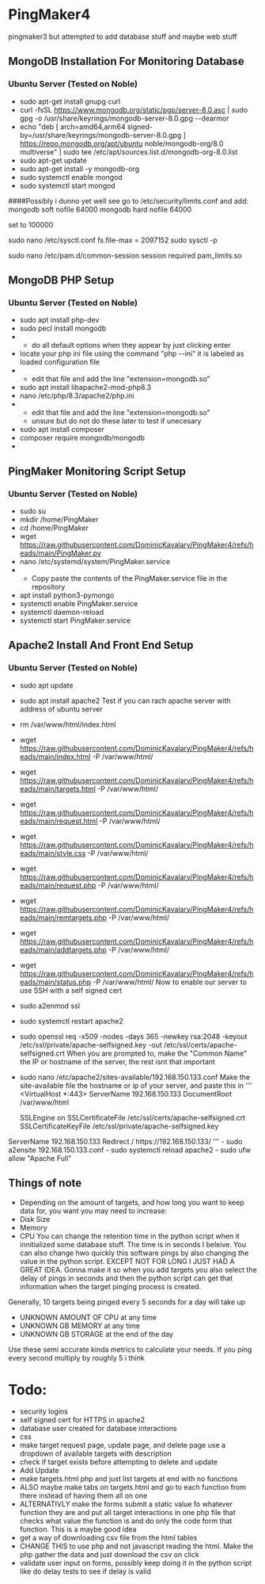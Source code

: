 # PingMaker4
pingmaker3 but attempted to add database stuff and maybe web stuff



## MongoDB Installation For Monitoring Database
### Ubuntu Server (Tested on Noble)
- sudo apt-get install gnupg curl
- curl -fsSL https://www.mongodb.org/static/pgp/server-8.0.asc | sudo gpg -o /usr/share/keyrings/mongodb-server-8.0.gpg  --dearmor
- echo "deb [ arch=amd64,arm64 signed-by=/usr/share/keyrings/mongodb-server-8.0.gpg ] https://repo.mongodb.org/apt/ubuntu noble/mongodb-org/8.0 multiverse" | sudo tee /etc/apt/sources.list.d/mongodb-org-8.0.list
- sudo apt-get update
- sudo apt-get install -y mongodb-org
- sudo systemctl enable mongod
- sudo systemctl start mongod

####Possibly i dunno yet well see
go to /etc/security/limits.conf and add:
mongodb soft nofile 64000
mongodb hard nofile 64000

set to 100000

sudo nano /etc/sysctl.conf
fs.file-max = 2097152
sudo sysctl -p

sudo nano /etc/pam.d/common-session
session required pam_limits.so

## MongoDB PHP Setup
### Ubuntu Server (Tested on Noble)
- sudo apt install php-dev
- sudo pecl install mongodb
-  - do all default options when they appear by just clicking enter
- locate your php ini file using the command "php --ini" it is labeled as loaded configuration file
- - edit that file and add the line "extension=mongodb.so"
- sudo apt install libapache2-mod-php8.3
- nano /etc/php/8.3/apache2/php.ini
- - edit that file and add the line "extension=mongodb.so"
  - unsure but do not do these later to test if unecesary
- sudo apt install composer
- composer require mongodb/mongodb
- 

## PingMaker Monitoring Script Setup
### Ubuntu Server (Tested on Noble)
- sudo su
- mkdir /home/PingMaker
- cd /home/PingMaker
- wget https://raw.githubusercontent.com/DominicKavalary/PingMaker4/refs/heads/main/PingMaker.py
- nano /etc/systemd/system/PingMaker.service
- - Copy paste the contents of the PingMaker.service file in the repository
- apt install python3-pymongo
- systemctl enable PingMaker.service
- systemctl daemon-reload
- systemctl start PingMaker.service

## Apache2 Install And Front End Setup
### Ubuntu Server (Tested on Noble)
- sudo apt update
- sudo apt install apache2
Test if you can rach apache server with address of ubuntu server
- rm /var/www/html/index.html
- wget https://raw.githubusercontent.com/DominicKavalary/PingMaker4/refs/heads/main/index.html -P /var/www/html/
- wget https://raw.githubusercontent.com/DominicKavalary/PingMaker4/refs/heads/main/targets.html -P /var/www/html/
- wget https://raw.githubusercontent.com/DominicKavalary/PingMaker4/refs/heads/main/request.html -P /var/www/html/
- wget https://raw.githubusercontent.com/DominicKavalary/PingMaker4/refs/heads/main/style.css -P /var/www/html/
- wget https://raw.githubusercontent.com/DominicKavalary/PingMaker4/refs/heads/main/request.php -P /var/www/html/
- wget https://raw.githubusercontent.com/DominicKavalary/PingMaker4/refs/heads/main/remtargets.php -P /var/www/html/
- wget https://raw.githubusercontent.com/DominicKavalary/PingMaker4/refs/heads/main/addtargets.php -P /var/www/html/
- wget https://raw.githubusercontent.com/DominicKavalary/PingMaker4/refs/heads/main/status.php -P /var/www/html/
Now to enable our server to use SSH with a self signed cert
- sudo a2enmod ssl
- sudo systemctl restart apache2
- sudo openssl req -x509 -nodes -days 365 -newkey rsa:2048 -keyout /etc/ssl/private/apache-selfsigned.key -out /etc/ssl/certs/apache-selfsigned.crt
When you are prompted to, make the "Common Name" the IP or hostname of the server, the rest isnt that important
- sudo nano /etc/apache2/sites-available/192.168.150.133.conf
Make the site-available file the hostname or ip of your server, and paste this in
'''
<VirtualHost *:443>
   ServerName 192.168.150.133
   DocumentRoot /var/www/html

   SSLEngine on
   SSLCertificateFile /etc/ssl/certs/apache-selfsigned.crt
   SSLCertificateKeyFile /etc/ssl/private/apache-selfsigned.key
</VirtualHost>
<VirtualHost *:80>
	ServerName 192.168.150.133
	Redirect / https://192.168.150.133/
</VirtualHost>
'''
- sudo a2ensite 192.168.150.133.conf
- sudo systemctl reload apache2
- sudo ufw allow "Apache Full"





## Things of note
- Depending on the amount of targets, and how long you want to keep data for, you want you may need to increase:
-   Disk Size
-   Memory
-   CPU
You can change the retention time in the python script when it innitialized some database stuff. The time is in seconds I beleive. You can also change hwo quickly this software pings by also changing the value in the python script. EXCEPT NOT FOR LONG I JUST HAD A GREAT IDEA. Gonna make it so when you add targets you also select the delay of pings in seconds and then the python script can get that information when the target pinging process is created.

Generally, 10 targets being pinged every 5 seconds for a day will take up
- UNKNOWN AMOUNT OF CPU at any time
- UNKNOWN GB MEMORY at any time
- UNKNOWN GB STORAGE at the end of the day

Use these semi accurate kinda metrics to calculate your needs. If you ping every second multiply by roughly 5 i think




# Todo:
- security logins
- self signed cert for HTTPS in apache2
- database user created for database interactions
- css
- make target request page, update page, and delete page use a dropdown of available targets with description
- check if target exists before attempting to delete and update
- Add Update
- make targets.html php and just list targets at end with no functions
-   ALSO maybe make tabs on targets.html and go to each function from there instead of having them all on one
-   ALTERNATIVLY make the forms submit a static value fo whatever function they are and put all target interactions in one php file that checks what value the function is and do only the code form that function. This is a maybe good idea
- get a way of downloading csv file from the html tables
-   CHANGE THIS to use php and not javascript reading the html. Make the php gather the data and just download the csv on click
- validate user input on forms, possibly keep doing it in the python script like do delay tests to see if delay is valid
